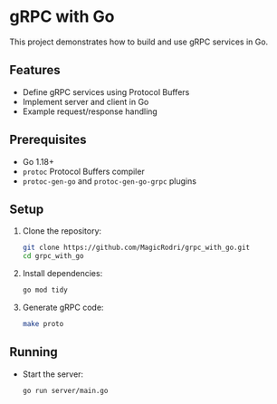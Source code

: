 # gRPC with Go

This project demonstrates how to build and use gRPC services in Go.

## Features

- Define gRPC services using Protocol Buffers
- Implement server and client in Go
- Example request/response handling

## Prerequisites

- Go 1.18+
- `protoc` Protocol Buffers compiler
- `protoc-gen-go` and `protoc-gen-go-grpc` plugins

## Setup

1. Clone the repository:

   ```sh
   git clone https://github.com/MagicRodri/grpc_with_go.git
   cd grpc_with_go
   ```

2. Install dependencies:

   ```sh
   go mod tidy
   ```

3. Generate gRPC code:
   ```sh
   make proto
   ```

## Running

- Start the server:

  ```sh
  go run server/main.go
  ```
